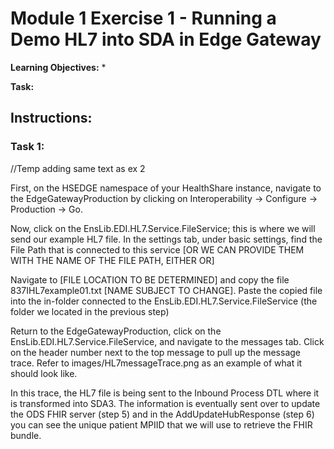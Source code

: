 # Module 1 Exercise 1 - Running a Demo HL7 into SDA in Edge Gateway

**Learning Objectives:** 
* 

**Task:** 

## Instructions:

### Task 1: 

//Temp adding same text as ex 2

First, on the HSEDGE namespace of your HealthShare instance, navigate to the EdgeGatewayProduction  by clicking on Interoperability -> Configure -> Production -> Go. 

Now, click on the EnsLib.EDI.HL7.Service.FileService; this is where we will send our example HL7 file. In the settings tab, under basic settings, find the File Path that is connected to this service [OR WE CAN PROVIDE THEM WITH THE NAME OF THE FILE PATH, EITHER OR]

Navigate to [FILE LOCATION TO BE DETERMINED] and copy the file 837IHL7example01.txt [NAME SUBJECT TO CHANGE]. Paste the copied file into the in-folder connected to the EnsLib.EDI.HL7.Service.FileService (the folder we located in the previous step)

Return to the EdgeGatewayProduction, click on the EnsLib.EDI.HL7.Service.FileService, and navigate to the messages tab. Click on the header number next to the top message to pull up the message trace. Refer to images/HL7messageTrace.png as an example of what it should look like.

In this trace, the HL7 file is being sent to the Inbound Process DTL where it is transformed into SDA3. The information is eventually sent over to update the ODS FHIR server (step 5) and in the AddUpdateHubResponse (step 6) you can see the unique patient MPIID that we will use to retrieve the FHIR bundle.